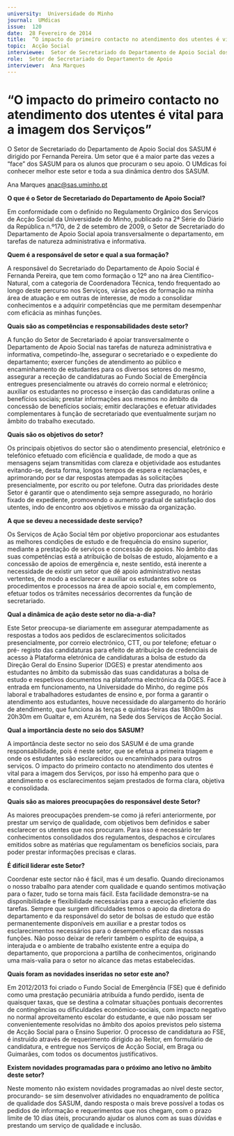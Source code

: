 ```yaml
---
university:  Universidade do Minho
journal:  UMdicas
issue:  120
date:  28 Fevereiro de 2014
title:  “O impacto do primeiro contacto no atendimento dos utentes é vital para a imagem dos Serviços”
topic:  Acção Social
interviewee:  Setor de Secretariado do Departamento de Apoio Social dos SASUM
role:  Setor de Secretariado do Departamento de Apoio
interviewer:  Ana Marques
---
```

 

# “O impacto do primeiro contacto no atendimento dos utentes é vital para a imagem dos Serviços”

O  Setor de Secretariado do Departamento de Apoio Social dos SASUM  é dirigido por Fernanda Pereira.
Um setor que é a maior parte das vezes a “face” dos SASUM para os alunos que procuram o seu apoio. O UMdicas foi conhecer melhor este setor e toda a sua dinâmica dentro dos SASUM.

Ana Marques 
anac@sas.uminho.pt 

 
**O que é o Setor de Secretariado do Departamento de Apoio Social?**

Em conformidade com o definido no Regulamento Orgânico dos Serviços de Acção Social da Universidade do Minho, publicado na 2ª Série do Diário da República n.º170, de 2 de setembro de 2009, o Setor de Secretariado do Departamento de Apoio Social apoia transversalmente o departamento, em tarefas de natureza administrativa e informativa.

 
**Quem é a responsável de setor e qual a sua formação?**

A responsável do Secretariado do Departamento de Apoio Social é Fernanda Pereira, que tem como formação o 12º ano na área Científico-Natural, com a categoria de Coordenadora Técnica, tendo frequentado ao longo deste percurso nos Serviços, várias ações de formação na minha área de atuação e em outras de interesse, de modo a consolidar conhecimentos e a adquirir competências que me permitam desempenhar com eficácia as minhas funções.

 
**Quais são as competências e responsabilidades deste setor?**

A função do Setor de Secretariado é apoiar transversalmente o Departamento de Apoio Social nas tarefas de natureza administrativa e informativa, competindo-lhe, assegurar o secretariado e o expediente do departamento; exercer funções de atendimento ao público e encaminhamento de estudantes para os diversos setores do mesmo, assegurar a receção de candidaturas ao Fundo Social de Emergência entregues presencialmente ou através do correio normal e eletrónico; auxiliar os estudantes no processo e inserção das candidaturas online a benefícios sociais; prestar informações aos mesmos no âmbito da concessão de benefícios sociais; emitir declarações e efetuar atividades complementares à função de secretariado que eventualmente surjam no âmbito do trabalho executado.

 
**Quais são os objetivos do setor?**

Os principais objetivos do sector são o atendimento presencial, eletrónico e telefónico efetuado com eficiência e qualidade, de modo a que as mensagens sejam transmitidas com clareza e objetividade aos estudantes evitando-se, desta forma, longos tempos de espera e reclamações, e aprimorando por se dar respostas atempadas às solicitações presencialmente, por escrito ou por telefone. Outra das prioridades deste Setor é garantir que o atendimento seja sempre assegurado, no horário fixado de expediente, promovendo o aumento gradual de satisfação dos utentes, indo de encontro aos objetivos e missão da organização.

 
**A que se deveu a necessidade deste serviço?**

Os Serviços de Ação Social têm por objetivo proporcionar aos estudantes as melhores condições de estudo e de frequência do ensino superior, mediante a prestação de serviços e concessão de apoios.
No âmbito das suas competências está a atribuição de bolsas de estudo, alojamento e a concessão de apoios de emergência e, neste sentido, está inerente a necessidade de existir um setor que dê apoio administrativo nestas vertentes, de modo a esclarecer e auxiliar os estudantes sobre os procedimentos e processos na área de apoio social e, em complemento, efetuar todos os trâmites necessários decorrentes da função de secretariado.

 
**Qual a dinâmica de ação deste setor no dia-a-dia?**

Este Setor preocupa-se diariamente em assegurar atempadamente as respostas a todos aos pedidos de esclarecimentos solicitados presencialmente, por correio electrónico, CTT, ou por telefone; efetuar o pré- registo das candidaturas para efeito de atribuição de credenciais de acesso à Plataforma eletrónica de candidaturas a bolsa de estudo da Direção Geral do Ensino Superior (DGES) e prestar atendimento aos estudantes no âmbito da submissão das suas candidaturas a bolsa de estudo e respetivos documentos na plataforma electrónica da DGES.
Face à entrada em funcionamento, na Universidade do Minho, do regime pós laboral e trabalhadores estudantes de ensino e, por forma a garantir o atendimento aos estudantes, houve necessidade do alargamento do horário de atendimento, que funciona às terças e quintas-feiras das 18h00m às 20h30m em Gualtar e, em Azurém, na Sede dos Serviços de Acção Social.

 
**Qual a importância deste no seio dos SASUM?**

A importância deste sector no seio dos SASUM é de uma grande responsabilidade, pois é neste setor, que se efetua a primeira triagem e onde os estudantes são esclarecidos ou encaminhados para outros serviços. O impacto do primeiro contacto no atendimento dos utentes é vital para a imagem dos Serviços, por isso há empenho para que o atendimento e os esclarecimentos sejam prestados de forma clara, objetiva e consolidada.

 
**Quais são as maiores preocupações do responsável deste Setor?**

As maiores preocupações prendem-se como já referi anteriormente, por prestar um serviço de qualidade, com objetivos bem definidos e saber esclarecer os utentes que nos procuram. Para isso é necessário ter conhecimentos consolidados dos regulamentos, despachos e circulares emitidos sobre as matérias que regulamentam os benefícios sociais, para poder prestar informações precisas e claras.

 
**É difícil liderar este Setor?**

Coordenar este sector não é fácil, mas é um desafio.
Quando direcionamos o nosso trabalho para atender com qualidade e quando sentimos motivação para o fazer, tudo se torna mais fácil. Esta facilidade demonstra-se na disponibilidade e flexibilidade necessárias para a execução eficiente das tarefas.
Sempre que surgem dificuldades temos o apoio da diretora do departamento e da responsável do setor de bolsas de estudo que estão permanentemente disponíveis em auxiliar e a prestar todos os esclarecimentos necessários para o desempenho eficaz das nossas funções. Não posso deixar de referir também o espírito de equipa, a interajuda e o ambiente de trabalho existente entre a equipa do departamento, que proporciona a partilha de conhecimentos, originando uma mais-valia para o setor no alcance das metas estabelecidas.

 
**Quais foram as novidades inseridas no setor este ano?**

Em 2012/2013 foi criado o Fundo Social de Emergência (FSE) que é definido como uma prestação pecuniária atribuída a fundo perdido, isenta de quaisquer taxas, que se destina a colmatar situações pontuais decorrentes de contingências ou dificuldades económico-sociais, com impacto negativo no normal aproveitamento escolar do estudante, e que não possam ser convenientemente resolvidas no âmbito dos apoios previstos pelo sistema de Acção Social para o Ensino Superior.
O processo de candidatura ao FSE, é instruído através de requerimento dirigido ao Reitor, em formulário de candidatura, e entregue nos Serviços de Acção Social, em Braga ou Guimarães, com todos os documentos justificativos.

 
**Existem novidades programadas para o próximo ano letivo no âmbito deste setor?**

Neste momento não existem novidades programadas ao nível deste sector, procurando- se sim desenvolver atividades no enquadramento de politica de qualidade dos SASUM, dando resposta o mais breve possível a todas os pedidos de informação e requerimentos que nos chegam, com o prazo limite de 10 dias úteis, procurando ajudar os alunos com as suas dúvidas e prestando um serviço de qualidade e inclusão.


